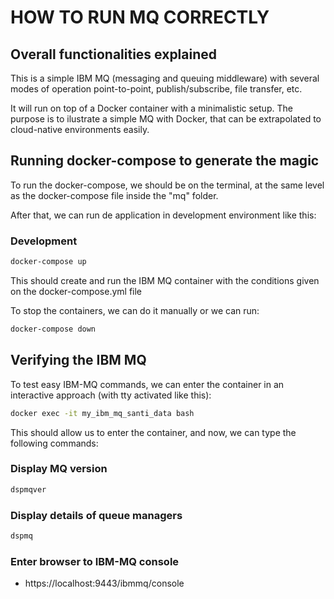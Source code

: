 # HOW TO RUN MQ CORRECTLY

## Overall functionalities explained

This is a simple IBM MQ (messaging and queuing middleware) with several modes of
operation point-to-point, publish/subscribe, file transfer, etc.<br>

It will run on top of a Docker container with a minimalistic setup. The purpose
is to ilustrate a simple MQ with Docker, that can be extrapolated to cloud-native
environments easily.<br>

## Running docker-compose to generate the magic

To run the docker-compose, we should be on the terminal, at the same level as the
docker-compose file inside the "mq" folder. <br>

After that, we can run de application in development environment like this:

### Development

```bash
docker-compose up
```

This should create and run the IBM MQ container with the conditions given on
the docker-compose.yml file <br>

To stop the containers, we can do it manually or we can run:

```bash
docker-compose down
```

## Verifying the IBM MQ

To test easy IBM-MQ commands, we can enter the container in an interactive
approach (with tty activated like this):

```bash
docker exec -it my_ibm_mq_santi_data bash
```

This should allow us to enter the container, and now, we can type the following
commands:

### Display MQ version

```bash
dspmqver
```

### Display details of queue managers

```bash
dspmq
```

### Enter browser to IBM-MQ console

* https://localhost:9443/ibmmq/console
